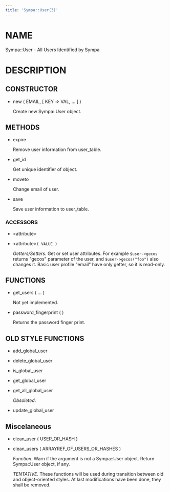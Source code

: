 ```yaml
---
title: 'Sympa::User(3)'
---
```


# NAME

Sympa::User - All Users Identified by Sympa

# DESCRIPTION

## CONSTRUCTOR

- new ( EMAIL, \[ KEY => VAL, ... \] )

    Create new Sympa::User object.

## METHODS

- expire

    Remove user information from user\_table.

- get\_id

    Get unique identifier of object.

- moveto

    Change email of user.

- save

    Save user information to user\_table.

### ACCESSORS

- &lt;attribute>
- &lt;attribute>`( VALUE )`

    _Getters/Setters_.
    Get or set user attributes.
    For example `$user->gecos` returns "gecos" parameter of the user,
    and `$user->gecos("foo")` also changes it.
    Basic user profile "email" have only getter,
    so it is read-only.

## FUNCTIONS

- get\_users ( ... )

    Not yet implemented.

- password\_fingerprint ( )

    Returns the password finger print.

## OLD STYLE FUNCTIONS

- add\_global\_user
- delete\_global\_user
- is\_global\_user
- get\_global\_user
- get\_all\_global\_user

    _Obsoleted_.

- update\_global\_user

## Miscelaneous

- clean\_user ( USER\_OR\_HASH )
- clean\_users ( ARRAYREF\_OF\_USERS\_OR\_HASHES )

    _Function_.
    Warn if the argument is not a Sympa::User object.
    Return Sympa::User object, if any.

    _TENTATIVE_.
    These functions will be used during transition between old and object-oriented
    styles.  At last modifications have been done, they shall be removed.
